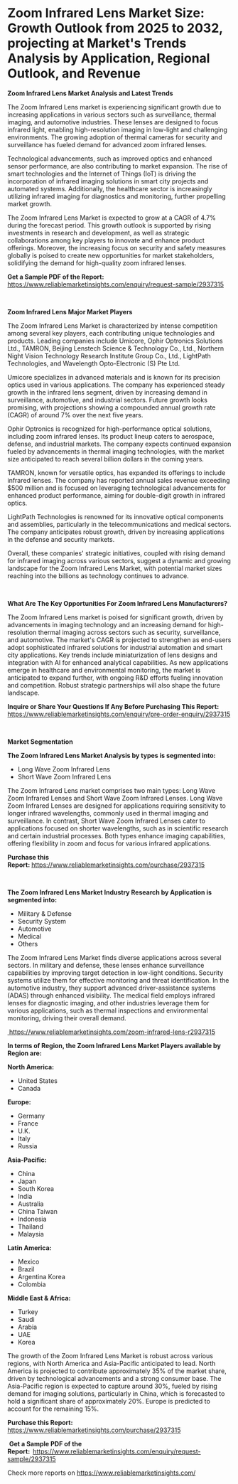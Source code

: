 <p><h1>Zoom Infrared Lens Market Size: Growth Outlook from 2025 to 2032, projecting at Market's Trends Analysis by Application, Regional Outlook, and Revenue</h1></p><p><strong>Zoom Infrared Lens Market Analysis and Latest Trends</strong></p>
<p><p>The Zoom Infrared Lens market is experiencing significant growth due to increasing applications in various sectors such as surveillance, thermal imaging, and automotive industries. These lenses are designed to focus infrared light, enabling high-resolution imaging in low-light and challenging environments. The growing adoption of thermal cameras for security and surveillance has fueled demand for advanced zoom infrared lenses. </p><p>Technological advancements, such as improved optics and enhanced sensor performance, are also contributing to market expansion. The rise of smart technologies and the Internet of Things (IoT) is driving the incorporation of infrared imaging solutions in smart city projects and automated systems. Additionally, the healthcare sector is increasingly utilizing infrared imaging for diagnostics and monitoring, further propelling market growth.</p><p>The Zoom Infrared Lens Market is expected to grow at a CAGR of 4.7% during the forecast period. This growth outlook is supported by rising investments in research and development, as well as strategic collaborations among key players to innovate and enhance product offerings. Moreover, the increasing focus on security and safety measures globally is poised to create new opportunities for market stakeholders, solidifying the demand for high-quality zoom infrared lenses.</p></p>
<p><strong>Get a Sample PDF of the Report:&nbsp;</strong> <a href="https://www.reliablemarketinsights.com/enquiry/request-sample/2937315?utm_campaign=3258&utm_medium=2&utm_source=Github&utm_content=ia&utm_term=14032025&utm_id=zoom-infrared-lens">https://www.reliablemarketinsights.com/enquiry/request-sample/2937315</a></p>
<p>&nbsp;</p>
<p><strong>Zoom Infrared Lens Major Market Players</strong></p>
<p><p>The Zoom Infrared Lens Market is characterized by intense competition among several key players, each contributing unique technologies and products. Leading companies include Umicore, Ophir Optronics Solutions Ltd., TAMRON, Beijing Lenstech Science & Technology Co., Ltd., Northern Night Vision Technology Research Institute Group Co., Ltd., LightPath Technologies, and Wavelength Opto-Electronic (S) Pte Ltd.</p><p>Umicore specializes in advanced materials and is known for its precision optics used in various applications. The company has experienced steady growth in the infrared lens segment, driven by increasing demand in surveillance, automotive, and industrial sectors. Future growth looks promising, with projections showing a compounded annual growth rate (CAGR) of around 7% over the next five years.</p><p>Ophir Optronics is recognized for high-performance optical solutions, including zoom infrared lenses. Its product lineup caters to aerospace, defense, and industrial markets. The company expects continued expansion fueled by advancements in thermal imaging technologies, with the market size anticipated to reach several billion dollars in the coming years.</p><p>TAMRON, known for versatile optics, has expanded its offerings to include infrared lenses. The company has reported annual sales revenue exceeding $500 million and is focused on leveraging technological advancements for enhanced product performance, aiming for double-digit growth in infrared optics.</p><p>LightPath Technologies is renowned for its innovative optical components and assemblies, particularly in the telecommunications and medical sectors. The company anticipates robust growth, driven by increasing applications in the defense and security markets.</p><p>Overall, these companies' strategic initiatives, coupled with rising demand for infrared imaging across various sectors, suggest a dynamic and growing landscape for the Zoom Infrared Lens Market, with potential market sizes reaching into the billions as technology continues to advance.</p></p>
<p>&nbsp;</p>
<p><strong>What Are The Key Opportunities For Zoom Infrared Lens Manufacturers?</strong></p>
<p><p>The Zoom Infrared Lens market is poised for significant growth, driven by advancements in imaging technology and an increasing demand for high-resolution thermal imaging across sectors such as security, surveillance, and automotive. The market's CAGR is projected to strengthen as end-users adopt sophisticated infrared solutions for industrial automation and smart city applications. Key trends include miniaturization of lens designs and integration with AI for enhanced analytical capabilities. As new applications emerge in healthcare and environmental monitoring, the market is anticipated to expand further, with ongoing R&D efforts fueling innovation and competition. Robust strategic partnerships will also shape the future landscape.</p></p>
<p><strong>Inquire or Share Your Questions If Any Before Purchasing This Report:</strong> <a href="https://www.reliablemarketinsights.com/enquiry/pre-order-enquiry/2937315?utm_campaign=3258&utm_medium=2&utm_source=Github&utm_content=ia&utm_term=14032025&utm_id=zoom-infrared-lens">https://www.reliablemarketinsights.com/enquiry/pre-order-enquiry/2937315</a></p>
<p>&nbsp;</p>
<p><strong>Market Segmentation</strong></p>
<p><strong>The Zoom Infrared Lens Market Analysis by types is segmented into:</strong></p>
<p><ul><li>Long Wave Zoom Infrared Lens</li><li>Short Wave Zoom Infrared Lens</li></ul></p>
<p><p>The Zoom Infrared Lens market comprises two main types: Long Wave Zoom Infrared Lenses and Short Wave Zoom Infrared Lenses. Long Wave Zoom Infrared Lenses are designed for applications requiring sensitivity to longer infrared wavelengths, commonly used in thermal imaging and surveillance. In contrast, Short Wave Zoom Infrared Lenses cater to applications focused on shorter wavelengths, such as in scientific research and certain industrial processes. Both types enhance imaging capabilities, offering flexibility in zoom and focus for various infrared applications.</p></p>
<p><strong>Purchase this Report:&nbsp;</strong><a href="https://www.reliablemarketinsights.com/purchase/2937315?utm_campaign=3258&utm_medium=2&utm_source=Github&utm_content=ia&utm_term=14032025&utm_id=zoom-infrared-lens">https://www.reliablemarketinsights.com/purchase/2937315</a></p>
<p>&nbsp;</p>
<p><strong>The Zoom Infrared Lens Market Industry Research by Application is segmented into:</strong></p>
<p><ul><li>Military & Defense</li><li>Security System</li><li>Automotive</li><li>Medical</li><li>Others</li></ul></p>
<p><p>The Zoom Infrared Lens Market finds diverse applications across several sectors. In military and defense, these lenses enhance surveillance capabilities by improving target detection in low-light conditions. Security systems utilize them for effective monitoring and threat identification. In the automotive industry, they support advanced driver-assistance systems (ADAS) through enhanced visibility. The medical field employs infrared lenses for diagnostic imaging, and other industries leverage them for various applications, such as thermal inspections and environmental monitoring, driving their overall demand.</p></p>
<p><a href="https://www.reliablemarketinsights.com/zoom-infrared-lens-r2937315?utm_campaign=3258&utm_medium=2&utm_source=Github&utm_content=ia&utm_term=14032025&utm_id=zoom-infrared-lens">&nbsp;https://www.reliablemarketinsights.com/zoom-infrared-lens-r2937315</a></p>
<p><strong>In terms of Region, the Zoom Infrared Lens Market Players available by Region are:</strong></p>
<p>
    <p> <strong> North America: </strong>
        <ul>
            <li>United States</li>
            <li>Canada</li>
        </ul>
        </p> 
    <p> <strong> Europe: </strong>
        <ul>
            <li>Germany</li>
            <li>France</li>
            <li>U.K.</li>
            <li>Italy</li>
            <li>Russia</li>
        </ul>
        </p> 
    <p> <strong> Asia-Pacific: </strong>
        <ul>
            <li>China</li>
            <li>Japan</li>
            <li>South Korea</li>
            <li>India</li>
            <li>Australia</li>
            <li>China Taiwan</li>
            <li>Indonesia</li>
            <li>Thailand</li>
            <li>Malaysia</li>
        </ul>
        </p> 
    <p> <strong> Latin America: </strong>
        <ul>
            <li>Mexico</li>
            <li>Brazil</li>
            <li>Argentina Korea</li>
            <li>Colombia</li>
        </ul>
        </p> 
    <p> <strong> Middle East & Africa: </strong>
        <ul>
            <li>Turkey</li>
            <li>Saudi</li>
            <li>Arabia</li>
            <li>UAE</li>
            <li>Korea</li>
        </ul>
    </p>
    </p>
<p><p>The growth of the Zoom Infrared Lens Market is robust across various regions, with North America and Asia-Pacific anticipated to lead. North America is projected to contribute approximately 35% of the market share, driven by technological advancements and a strong consumer base. The Asia-Pacific region is expected to capture around 30%, fueled by rising demand for imaging solutions, particularly in China, which is forecasted to hold a significant share of approximately 20%. Europe is predicted to account for the remaining 15%.</p></p>
<p><strong>Purchase this Report: </strong><a href="https://www.reliablemarketinsights.com/purchase/2937315?utm_campaign=3258&utm_medium=2&utm_source=Github&utm_content=ia&utm_term=14032025&utm_id=zoom-infrared-lens">https://www.reliablemarketinsights.com/purchase/2937315</a></p>
<p>&nbsp;<strong>Get a Sample PDF of the Report:&nbsp;&nbsp;</strong><a href="https://www.reliablemarketinsights.com/enquiry/request-sample/2937315?utm_campaign=3258&utm_medium=2&utm_source=Github&utm_content=ia&utm_term=14032025&utm_id=zoom-infrared-lens">https://www.reliablemarketinsights.com/enquiry/request-sample/2937315</a></p>
<p><strong></strong></p>
<p>Check more reports on <a href="https://www.reliablemarketinsights.com/?utm_campaign=3258&utm_medium=2&utm_source=Github&utm_content=ia&utm_term=14032025&utm_id=zoom-infrared-lens">https://www.reliablemarketinsights.com/</a></p>